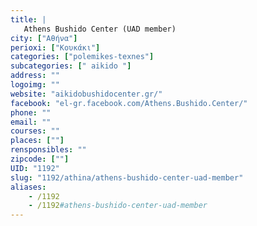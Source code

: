 ```yaml
---
title: |
   Athens Bushido Center (UAD member)
city: ["Αθήνα"]
perioxi: ["Κουκάκι"]
categories: ["polemikes-texnes"]
subcategories: [" aikido "]
address: ""
logoimg: ""
website: "aikidobushidocenter.gr/"
facebook: "el-gr.facebook.com/Athens.Bushido.Center/"
phone: ""
email: ""
courses: ""
places: [""]
rensponsibles: ""
zipcode: [""]
UID: "1192"
slug: "1192/athina/athens-bushido-center-uad-member"
aliases:
    - /1192
    - /1192#athens-bushido-center-uad-member
---
```


